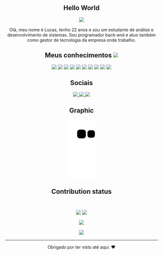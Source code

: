 <h2 align="center"> Hello World </h2>

<p align="center">
<img src="https://media.discordapp.net/attachments/1045063616220647494/1047836951274864640/07b3848fea7be9a8b2c2199082d3d546.gif" />
</p align="center">

 <p align="center">
  Olá, meu nome é Lucas, tenho 22 anos e sou um estudante de análise e desenvolvimento de sistemas. Sou programador back-end e atuo também como gestor de tecnologia da empresa onde trabalho.
</p>   

<h2 align="center">Meus conhecimentos <img src="https://thumbs.gfycat.com/FirstHardtofindKrill.webp" width="50"></h2>

<p align="center">
<img src="https://img.shields.io/badge/-HTML5-E34F26?style=flat-square&logo=html5&logoColor=white"/>
<img src="https://img.shields.io/badge/-CSS3-1572B6?style=flat-square&logo=css3"/>
<img src="https://img.shields.io/badge/-Bootstrap-563D7C?style=flat-square&logo=bootstrap"/>
<img src="https://img.shields.io/badge/-Heroku-430098?style=flat-square&logo=heroku"/>
<img src="https://img.shields.io/badge/-JavaScript-black?style=flat-square&logo=javascript"/>
<img src="https://img.shields.io/badge/-Nodejs-black?style=flat-square&logo=Node.js"/>
<img src="https://img.shields.io/badge/-React-black?style=flat-square&logo=react"/>
<img src="https://img.shields.io/badge/-MongoDB-black?style=flat-square&logo=mongodb"/>
<img src="https://img.shields.io/badge/-Git-black?style=flat-square&logo=git"/>
<img src="https://img.shields.io/badge/-GitHub-black?style=flat-square&logo=github"/>
</p>

<h2 align="center"> Sociais </h2>

<p align="center">
<a href="https://twitter.com/desvalorizaram">
 <img src="https://img.shields.io/badge/-Twitter-00acee?style=flat-square&logo=Twitter&logoColor=white"/>
</a>
 
<a href="https://instagram.com/lskapriv">
 <img src="https://img.shields.io/badge/-Instagram-e4405f?style=flat-square&logo=Instagram&logoColor=white"/>
</a>

<a href="https://t.me/xhinzzzsv">
 <img src="https://img.shields.io/badge/-Telegram-0088cc?style=flat-square&logo=Telegram&logoColor=white"/>
</a>
</p>

<h2 align="center">
  Graphic
</h2>
<p align="center">
  <img src="https://raw.githubusercontent.com/xhinzz/xhinzz/6268d8993ad8c56b9fa37378a34fb29759339f5a/github-contribution-grid-snake.svg" alt="snake"></center>
</p>

<h2 align="center">
  Contribution status
</h2>
 
<br>

<p align = "center">
  <img  src = "https://github-readme-stats.vercel.app/api?username=xhinzz&show_icons=true&theme=radical&line_height=27">
  <img src = "https://github-readme-stats.vercel.app/api/top-langs/?username=xhinzz&hide=html,css,java,shaderlab,kotlin,hlsl&theme=radical">
</p>

<p align = "center">
 <img  src="https://github-readme-streak-stats.herokuapp.com/?user=xhinzz&show_icons=true&locale=en&layout=compact&theme=radical&line_height=0" />
</p> 

<p align = "center">
 <img src="https://activity-graph.herokuapp.com/graph?username=xhinzz&theme=redical">
</p> 
<hr>
<p align="center">Obrigado por ter visto até aqui. ❤</p>
